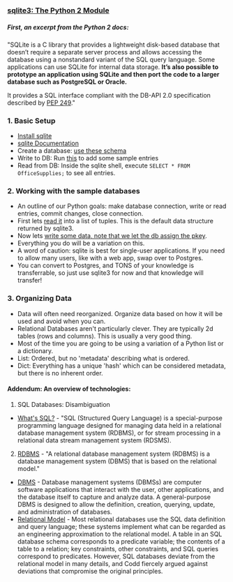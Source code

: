 
### [sqlite3: The Python 2 Module](https://docs.python.org/2/library/sqlite3.html)

##### First, an excerpt from the Python 2 docs:

"SQLite is a C library that provides a lightweight disk-based database that doesn’t require a separate server process and allows accessing the database using a nonstandard variant of the SQL query language. Some applications can use SQLite for internal data storage. **It’s also possible to prototype an application using SQLite and then port the code to a larger database such as PostgreSQL or Oracle.**

It provides a SQL interface compliant with the DB-API 2.0 specification described by [PEP 249](http://www.python.org/dev/peps/pep-0249)."

### 1. Basic Setup
- [Install sqlite](http://www.sqlite.org/quickstart.html)
- [sqlite Documentation](http://www.sqlite.org/docs.html)
- Create a database: [use these schema](https://github.com/PyClass/PyClass-lesson-plans/tree/master/25_sqlite3)
- Write to DB: Run [this](ADD_SQLITE_SCRIPT_WITH_SAMPLE_ENTRIES) to add some sample entries 
- Read from DB: Inside the sqlite shell, execute `SELECT * FROM OfficeSupplies;` to see all entries.


### 2. Working with the sample databases
- An outline of our Python goals: make database connection, write or read entries, commit changes, close connection.
- First lets [read it](ADD_PYTHON_SCRIPT_TO_READ_DATA) into a list of tuples. This is the default data structure returned by sqlite3.
- Now lets [write some data, note that we let the db assign the pkey](ADD_PYTHON_SCRIPT_TO_WRITE_DATA).
- Everything you do will be a variation on this.
- A word of caution: sqlite is best for single-user applications.  If you need to allow many users, like with a web app, swap over to Postgres.
- You can convert to Postgres, and TONS of your knowledge is transferrable, so just use sqlite3 for now and that knowledge will transfer!


### 3. Organizing Data
- Data will often need reorganized. Organize data based on how it will be used and avoid when you can.
- Relational Databases aren't particularly clever. They are typically 2d tables (rows and columns). This is usually a very good thing.
- Most of the time you are going to be using a variation of a Python list or a dictionary.
- List: Ordered, but no 'metadata' describing what is ordered.
- Dict: Everything has a unique 'hash' which can be considered metadata, but there is no inherent order.


#### Addendum: An overview of technologies:

1. SQL Databases: Disambiguation
  - [What's SQL?](http://en.wikipedia.org/wiki/SQL) - "SQL (Structured Query Language) is a special-purpose programming language designed for managing data held in a relational database management system (RDBMS), or for stream processing in a relational data stream management system (RDSMS).

2. [RDBMS](http://en.wikipedia.org/wiki/Relational_database_management_system) - "A relational database management system (RDBMS) is a database management system (DBMS) that is based on the relational model."
  - [DBMS](http://en.wikipedia.org/wiki/Database) - Database management systems (DBMSs) are computer software applications that interact with the user, other applications, and the database itself to capture and analyze data. A general-purpose DBMS is designed to allow the definition, creation, querying, update, and administration of databases.
  - [Relational Model](http://en.wikipedia.org/wiki/Relational_model) - Most relational databases use the SQL data definition and query language; these systems implement what can be regarded as an engineering approximation to the relational model. A table in an SQL database schema corresponds to a predicate variable; the contents of a table to a relation; key constraints, other constraints, and SQL queries correspond to predicates. However, SQL databases deviate from the relational model in many details, and Codd fiercely argued against deviations that compromise the original principles.
